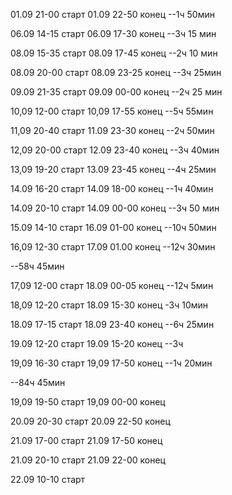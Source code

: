 01.09 21-00 старт
01.09 22-50 конец
--1ч 50мин

06.09 14-15 старт
06.09 17-30 конец
--3ч 15 мин

08.09 15-35 старт
08.09 17-45 конец
--2ч 10 мин

08.09 20-00 старт
08.09 23-25 конец
--3ч 25мин

09.09 21-35 старт
09.09 00-00 конец
--2ч 25 мин

10,09 12-00 старт
10,09 17-55 конец
--5ч 55мин

11,09 20-40 старт
11.09 23-30 конец
--2ч 50мин

12,09 20-00 старт
12.09 23-40 конец
--3ч 40мин

13,09 19-20 старт
13.09 23-45 конец
--4ч 25мин

14.09 16-20 старт
14.09 18-00 конец
--1ч 40мин

14.09 20-10 старт
14.09 00-00 конец
--3ч 50 мин

15.09 14-10 старт
16.09 01-00 конец
--10ч 50мин

16,09 12-30 старт
17.09 01.00 конец
--12ч 30мин

--58ч 45мин

17,09 12-00 старт
18.09 00-05 конец
--12ч 5мин

18,09 12-20 старт
18.09 15-30 конец
-3ч 10мин

18.09 17-15 старт
18.09 23-40 конец
--6ч 25мин

19.09 12-20 старт
19.09 15-20 конец
--3ч

19,09 16-30 старт
19,09 17-50 конец
--1ч 20мин



--84ч 45мин

19,09 19-50 старт
19,09 00-00 конец

20.09 20-30 старт
20.09 22-50 конец

21.09 17-00 старт
21.09 17-50 конец

21.09 20-10 старт
21.09 22-00 конец

22.09 10-10 старт